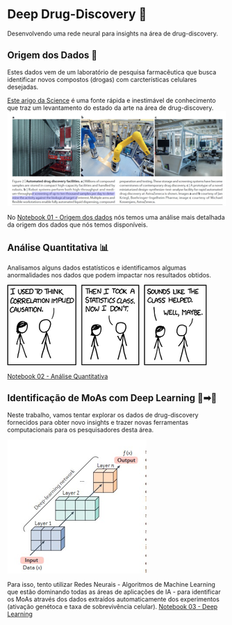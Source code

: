 # Deep Drug-Discovery 💊
Desenvolvendo uma rede neural para insights na área de drug-discovery.

## Origem dos Dados 🧫
Estes dados vem de um laboratório de pesquisa farmacêutica que busca identificar novos compostos (drogas) com carcterísticas celulares desejadas.

[Este arigo da Science](https://www.nature.com/articles/nrd.2017.232.pdf?origin=ppub) é uma fonte rápida e inestimável de conhecimento que traz um levantamento do estado da arte na área de drug-discovery.
![Laboratório](https://raw.githubusercontent.com/LPugens/imersao-dados-desafio-final/main/fig1_Laborat%C3%B3rio.jpg)

No [Notebook 01 - Origem dos dados](https://github.com/LPugens/imersao-dados-desafio-final/blob/main/Notebooks/01_Origem_dos_Dados.ipynb) nós temos uma análise mais detalhada da origem dos dados que nós temos disponíveis.

## Análise Quantitativa 📊
Analisamos alguns dados estatísticos e identificamos algumas anormalidades nos dados que podem impactar nos resultados obtidos.

![Correlation](https://raw.githubusercontent.com/LPugens/imersao-dados-desafio-final/main/fig4_correlation.png)

[Notebook 02 - Análise Quantitativa](https://github.com/LPugens/imersao-dados-desafio-final/blob/main/Notebooks/02_An%C3%A1lise_Quantitativa.ipynb)

## Identificação de MoAs com Deep Learning 🤖➡💊
Neste trabalho, vamos tentar explorar os dados de drug-discovery fornecidos para obter novo insights e trazer novas ferramentas computacionais para os pesquisadores desta área.

![Deep Learning](https://raw.githubusercontent.com/LPugens/imersao-dados-desafio-final/main/fig3_deep_learning.jpg)

Para isso, tento utilizar Redes Neurais - Algoritmos de Machine Learning que estão dominando todas as áreas de aplicações de IA - para identificar os MoAs através dos dados extraídos automaticamente dos experimentos (ativação genétoca e taxa de sobrevivência celular).
[Notebook 03 - Deep Learning](https://github.com/LPugens/imersao-dados-desafio-final/blob/main/Notebooks/03_DeepLearning.ipynb)
